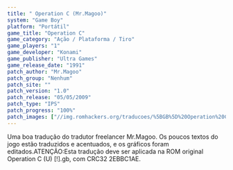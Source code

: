 ```yaml
---
title: " Operation C (Mr.Magoo)"
system: "Game Boy"
platform: "Portátil"
game_title: "Operation C"
game_category: "Ação / Plataforma / Tiro"
game_players: "1"
game_developer: "Konami"
game_publisher: "Ultra Games"
game_release_date: "1991"
patch_author: "Mr.Magoo"
patch_group: "Nenhum"
patch_site: ""
patch_version: "1.0"
patch_release: "05/05/2009"
patch_type: "IPS"
patch_progress: "100%"
patch_images: ["//img.romhackers.org/traducoes/%5BGB%5D%20Operation%20C%20-%20Mr.Magoo%20-%201.png","//img.romhackers.org/traducoes/%5BGB%5D%20Operation%20C%20-%20Mr.Magoo%20-%202.png","//img.romhackers.org/traducoes/%5BGB%5D%20Operation%20C%20-%20Mr.Magoo%20-%203.png"]
---
```

Uma boa tradução do tradutor freelancer Mr.Magoo. Os poucos textos do jogo estão traduzidos e acentuados, e os gráficos foram editados.ATENÇÃO:Esta tradução deve ser aplicada na ROM original Operation C (U) [!].gb, com CRC32 2EBBC1AE.